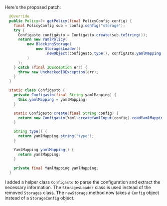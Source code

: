 Here's the proposed patch:

```java
  @Override
  public Policy<?> getPolicy(final PolicyConfig config) {
    final PolicyConfig sub = config.config("storage");
    try {
      Configasto configAsto = Configasto.create(sub.toString());
      return new YamlPolicy(
          new BlockingStorage(
              new StoragesLoader()
                  .newObject(configAsto.type(), configAsto.yamlMapping())
          )
      );
    } catch (final IOException err) {
      throw new UncheckedIOException(err);
    }
  }

  static class Configasto {
    private Configasto(final String yamlMapping) {
      this.yamlMapping = yamlMapping;
    }

    static Configasto create(final String config) {
      return new Configasto(Yaml.createYamlInput(config).readYamlMapping());
    }

    String type() {
      return yamlMapping.string("type");
    }

    YamlMapping yamlMapping() {
      return yamlMapping;
    }

    private final YamlMapping yamlMapping;
  }
```

I added a helper class `Configasto` to parse the configuration and extract the necessary information. The `StoragesLoader` class is used instead of the removed `Storages` class. The `newStorage` method now takes a `Config` object instead of a `StorageConfig` object.